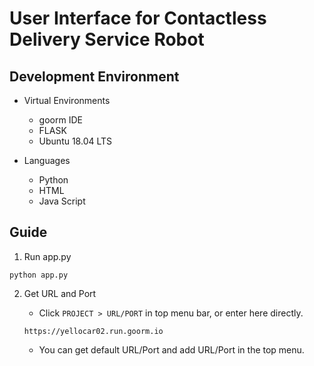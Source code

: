 # User Interface for Contactless Delivery Service Robot


## Development Environment


* Virtual Environments
	* goorm IDE
	* FLASK
	* Ubuntu 18.04 LTS
	
	
* Languages
	* Python
	* HTML
	* Java Script



## Guide


1. Run app.py
```
python app.py
```


2. Get URL and Port

	* Click `PROJECT > URL/PORT` in top menu bar, or enter here directly.
	```
	https://yellocar02.run.goorm.io
	```

	* You can get default URL/Port and add URL/Port in the top menu.
	

